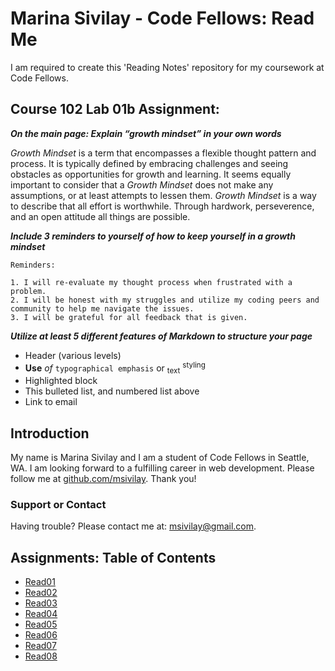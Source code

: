 # Marina Sivilay - Code Fellows: Read Me
I am required to create this 'Reading Notes' repository for my coursework at Code Fellows.

## Course 102 Lab 01b Assignment:


**_On the main page:
Explain “growth mindset” in your own words_**

_Growth Mindset_ is a term that encompasses a flexible thought pattern and process. It is typically defined by embracing challenges and seeing obstacles as opportunities for growth and learning. It seems equally important to consider that a _Growth Mindset_ does not make any assumptions, or at least attempts to lessen them. _Growth Mindset_ is a way to describe that all effort is worthwhile. Through hardwork, perseverence, and an open attitude all things are possible.


**_Include 3 reminders to yourself of how to keep yourself in a growth mindset_**
```
Reminders:

1. I will re-evaluate my thought process when frustrated with a problem.
2. I will be honest with my struggles and utilize my coding peers and community to help me navigate the issues.
3. I will be grateful for all feedback that is given.
```

**_Utilize at least 5 different features of Markdown to structure your page_**
- Header (various levels)
- **Use** _of_ `typographical emphasis` or <sub>text</sub> <sup>styling</sup>
- Highlighted block
- This bulleted list, and numbered list above
- Link to email
<!-- - Use of a hidden comment :wink: -->

## Introduction
My name is Marina Sivilay and I am a student of Code Fellows in Seattle, WA. I am looking forward to a fulfilling career in web development.
Please follow me at [github.com/msivilay](https://www.github.com/msivilay). Thank you! 

### Support or Contact

Having trouble? Please contact me at: [msivilay@gmail.com](mailto:msivilay@gmail.com).

## Assignments: Table of Contents
- [Read01](read01.html)
- [Read02](read02.html)
- [Read03](read03.html)
- [Read04](read04.html)
- [Read05](read05.html)
- [Read06](read06.html)
- [Read07](read07.html)
- [Read08](read08.html)
